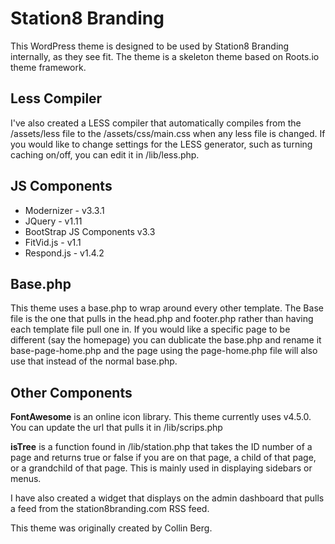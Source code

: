 Station8 Branding
==============
This WordPress theme is designed to be used by Station8 Branding internally, as they see fit. The theme is a skeleton theme based on Roots.io theme framework.

Less Compiler
-------------
I've also created a LESS compiler that automatically compiles from the /assets/less file to the /assets/css/main.css when any less file is changed. If you would like to change settings for the LESS generator, such as turning caching on/off, you can edit it in /lib/less.php.

JS Components
-------------
* Modernizer - v3.3.1
* JQuery - v1.11
* BootStrap JS Components v3.3
* FitVid.js - v1.1
* Respond.js - v1.4.2

Base.php
------------
This theme uses a base.php to wrap around every other template. The Base file is the one that pulls in the head.php and footer.php rather than having each template file pull one in. If you would like a specific page to be different (say the homepage) you can dublicate the base.php and rename it base-page-home.php and the page using the page-home.php file will also use that instead of the normal base.php.

Other Components
----------------
__FontAwesome__ is an online icon library. This theme currently uses v4.5.0. You can update the url that pulls it in /lib/scrips.php

__isTree__ is a function found in /lib/station.php that takes the ID number of a page and returns true or false if you are on that page, a child of that page, or a grandchild of that page. This is mainly used in displaying sidebars or menus.

I have also created a widget that displays on the admin dashboard that pulls a feed from the station8branding.com RSS feed.





This theme was originally created by Collin Berg.
